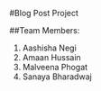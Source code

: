 #Blog Post Project

##Team Members:
1. Aashisha Negi
2. Amaan Hussain
3. Malveena Phogat
4. Sanaya Bharadwaj

